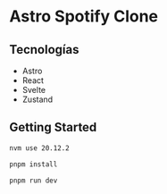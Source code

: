 # Astro Spotify Clone

## Tecnologías

- Astro
- React
- Svelte
- Zustand

## Getting Started

```bash
nvm use 20.12.2

pnpm install

pnpm run dev
```
